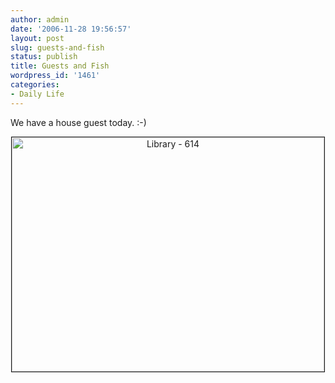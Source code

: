 ```yaml
---
author: admin
date: '2006-11-28 19:56:57'
layout: post
slug: guests-and-fish
status: publish
title: Guests and Fish
wordpress_id: '1461'
categories:
- Daily Life
---
```

We have a house guest today. :-)
<p align="center"><a title="Photo Sharing" href="http://www.flickr.com/photos/albill/309139132/"><img width="500" height="375" border="1" alt="Library - 614" src="http://static.flickr.com/122/309139132_5df8283746.jpg" /></a></p>
